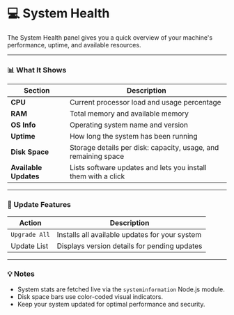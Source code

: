 # 💻 System Health

The System Health panel gives you a quick overview of your machine's performance, uptime, and available resources.

---

### 📊 What It Shows

| Section         | Description                                                        |
|-----------------|--------------------------------------------------------------------|
| **CPU**         | Current processor load and usage percentage                        |
| **RAM**         | Total memory and available memory                                  |
| **OS Info**     | Operating system name and version                                  |
| **Uptime**      | How long the system has been running                               |
| **Disk Space**  | Storage details per disk: capacity, usage, and remaining space     |
| **Available Updates** | Lists software updates and lets you install them with a click |

---

### 🔄 Update Features

| Action             | Description                                      |
|--------------------|--------------------------------------------------|
| `Upgrade All`      | Installs all available updates for your system   |
| Update List        | Displays version details for pending updates     |

---

### 💡 Notes

- System stats are fetched live via the `systeminformation` Node.js module.
- Disk space bars use color-coded visual indicators.
- Keep your system updated for optimal performance and security.

